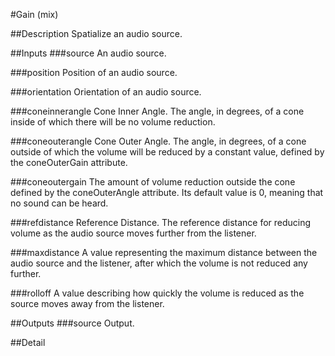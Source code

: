 #Gain (mix)

##Description
Spatialize an audio source.

##Inputs
###source
An audio source.

###position
Position of an audio source.

###orientation
Orientation of an audio source.

###coneinnerangle
Cone Inner Angle.
The angle, in degrees, of a cone inside of which there will be no volume reduction.

###coneouterangle
Cone Outer Angle.
The angle, in degrees, of a cone outside of which the volume will be reduced by a constant value, defined by the coneOuterGain attribute.

###coneoutergain
The amount of volume reduction outside the cone defined by the coneOuterAngle attribute. Its default value is 0, meaning that no sound can be heard.

###refdistance
Reference Distance.
The reference distance for reducing volume as the audio source moves further from the listener.

###maxdistance
A value representing the maximum distance between the audio source and the listener, after which the volume is not reduced any further.

###rolloff
A value describing how quickly the volume is reduced as the source moves away from the listener.


##Outputs
###source
Output.

##Detail

